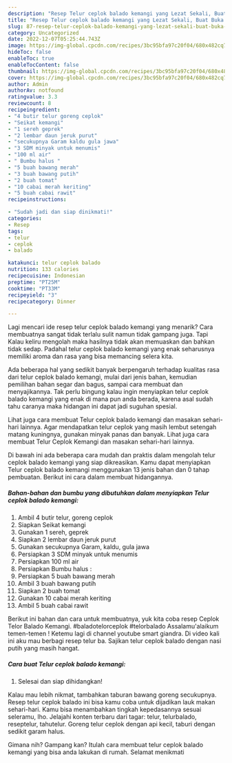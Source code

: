 ```yaml
---
description: "Resep Telur ceplok balado kemangi yang Lezat Sekali, Buat Buka Puasa Lezat"
title: "Resep Telur ceplok balado kemangi yang Lezat Sekali, Buat Buka Puasa Lezat"
slug: 87-resep-telur-ceplok-balado-kemangi-yang-lezat-sekali-buat-buka-puasa-lezat
category: Uncategorized
date: 2022-12-07T05:25:44.743Z
image: https://img-global.cpcdn.com/recipes/3bc95bfa97c20f04/680x482cq70/telur-ceplok-balado-kemangi-foto-resep-utama.jpg
hideToc: false
enableToc: true
enableTocContent: false
thumbnail: https://img-global.cpcdn.com/recipes/3bc95bfa97c20f04/680x482cq70/telur-ceplok-balado-kemangi-foto-resep-utama.jpg
cover: https://img-global.cpcdn.com/recipes/3bc95bfa97c20f04/680x482cq70/telur-ceplok-balado-kemangi-foto-resep-utama.jpg
author: Admin
authorAv: notfound
ratingvalue: 3.3
reviewcount: 8
recipeingredient:
- "4 butir telur goreng ceplok"
- "Seikat kemangi"
- "1 sereh geprek"
- "2 lembar daun jeruk purut"
- "secukupnya Garam kaldu gula jawa"
- "3 SDM minyak untuk menumis"
- "100 ml air"
- " Bumbu halus "
- "5 buah bawang merah"
- "3 buah bawang putih"
- "2 buah tomat"
- "10 cabai merah keriting"
- "5 buah cabai rawit"
recipeinstructions:

- "Sudah jadi dan siap dinikmati!"
categories:
- Resep
tags:
- telur
- ceplok
- balado

katakunci: telur ceplok balado 
nutrition: 133 calories
recipecuisine: Indonesian
preptime: "PT25M"
cooktime: "PT33M"
recipeyield: "3"
recipecategory: Dinner

---
```



Lagi mencari ide resep telur ceplok balado kemangi yang menarik? Cara membuatnya sangat tidak terlalu sulit namun tidak gampang juga. Tapi Kalau keliru mengolah maka hasilnya tidak akan memuaskan dan bahkan tidak sedap. Padahal telur ceplok balado kemangi yang enak seharusnya memiliki aroma dan rasa yang bisa memancing selera kita.


Ada beberapa hal yang sedikit banyak berpengaruh terhadap kualitas rasa dari telur ceplok balado kemangi, mulai dari jenis bahan, kemudian pemilihan bahan segar dan bagus, sampai cara membuat dan menyajikannya. Tak perlu bingung kalau ingin menyiapkan telur ceplok balado kemangi yang enak di mana pun anda berada, karena asal sudah tahu caranya maka hidangan ini dapat jadi suguhan spesial.

Lihat juga cara membuat Telur ceplok balado kemangi dan masakan sehari-hari lainnya. Agar mendapatkan telur ceplok yang masih lembut setengah matang kuningnya, gunakan minyak panas dan banyak. Lihat juga cara membuat Telur Ceplok Kemangi dan masakan sehari-hari lainnya.


Di bawah ini ada beberapa cara mudah dan praktis dalam mengolah telur ceplok balado kemangi yang siap dikreasikan. Kamu dapat menyiapkan Telur ceplok balado kemangi menggunakan 13 jenis bahan dan 0 tahap pembuatan. Berikut ini cara dalam membuat hidangannya.

<!--inarticleads1-->

##### Bahan-bahan dan bumbu yang dibutuhkan dalam menyiapkan Telur ceplok balado kemangi:

1. Ambil 4 butir telur, goreng ceplok
1. Siapkan Seikat kemangi
1. Gunakan 1 sereh, geprek
1. Siapkan 2 lembar daun jeruk purut
1. Gunakan secukupnya Garam, kaldu, gula jawa
1. Persiapkan 3 SDM minyak untuk menumis
1. Persiapkan 100 ml air
1. Persiapkan  Bumbu halus :
1. Persiapkan 5 buah bawang merah
1. Ambil 3 buah bawang putih
1. Siapkan 2 buah tomat
1. Gunakan 10 cabai merah keriting
1. Ambil 5 buah cabai rawit


Berikut ini bahan dan cara untuk membuatnya, yuk kita coba resep Ceplok Telor Balado Kemangi. #baladotelorceplok #telorbalado Assalamu&#39;alaikum temen-temen ! Ketemu lagi di channel youtube smart giandra. Di video kali ini aku mau berbagi resep telur ba. Sajikan telur ceplok balado dengan nasi putih yang masih hangat. 

<!--inarticleads2-->

##### Cara buat Telur ceplok balado kemangi:


1. Selesai dan siap dihidangkan!

Kalau mau lebih nikmat, tambahkan taburan bawang goreng secukupnya. Resep telur ceplok balado ini bisa kamu coba untuk dijadikan lauk makan sehari-hari. Kamu bisa menambahkan tingkah kepedasannya sesuai seleramu, lho. Jelajahi konten terbaru dari tagar: telur, telurbalado, reseptelur, tahutelur. Goreng telur ceplok dengan api kecil, taburi dengan sedikit garam halus. 

Gimana nih? Gampang kan? Itulah cara membuat telur ceplok balado kemangi yang bisa anda lakukan di rumah. Selamat menikmati

